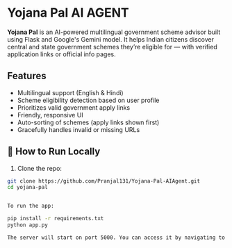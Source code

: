 # Yojana Pal AI AGENT

**Yojana Pal** is an AI-powered multilingual government scheme advisor built using Flask and Google's Gemini model. It helps Indian citizens discover central and state government schemes they’re eligible for — with verified application links or official info pages.

## Features

- Multilingual support (English & Hindi)
- Scheme eligibility detection based on user profile
- Prioritizes valid government apply links
- Friendly, responsive UI
- Auto-sorting of schemes (apply links shown first)
- Gracefully handles invalid or missing URLs


## 🚀 How to Run Locally

1. Clone the repo:

```bash
git clone https://github.com/Pranjal131/Yojana-Pal-AIAgent.git
cd yojana-pal


To run the app:

pip install -r requirements.txt
python app.py

The server will start on port 5000. You can access it by navigating to http://localhost:5000/ in your web browser.


